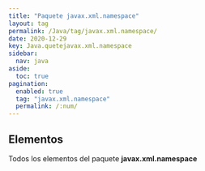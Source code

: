 ```yaml
---
title: "Paquete javax.xml.namespace"
layout: tag
permalink: /Java/tag/javax.xml.namespace/
date: 2020-12-29
key: Java.quetejavax.xml.namespace
sidebar: 
  nav: java
aside: 
  toc: true
pagination: 
  enabled: true
  tag: "javax.xml.namespace"
  permalink: /:num/
---
```


<h2>Elementos</h2>
Todos los elementos del paquete <strong>javax.xml.namespace</strong>
